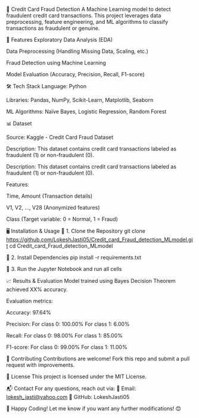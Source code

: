 📌 Credit Card Fraud Detection
A Machine Learning model to detect fraudulent credit card transactions. This project leverages data preprocessing, feature engineering, and ML algorithms to classify transactions as fraudulent or genuine.

🚀 Features
Exploratory Data Analysis (EDA)

Data Preprocessing (Handling Missing Data, Scaling, etc.)

Fraud Detection using Machine Learning

Model Evaluation (Accuracy, Precision, Recall, F1-score)

🛠️ Tech Stack
Language: Python

Libraries: Pandas, NumPy, Scikit-Learn, Matplotlib, Seaborn

ML Algorithms: Naïve Bayes, Logistic Regression, Random Forest


📊 Dataset

Source: Kaggle - Credit Card Fraud Dataset

Description: This dataset contains credit card transactions labeled as fraudulent (1) or non-fraudulent (0).

Description: This dataset contains credit card transactions labeled as fraudulent (1) or non-fraudulent (0).

Features:

Time, Amount (Transaction details)

V1, V2, ..., V28 (Anonymized features)

Class (Target variable: 0 = Normal, 1 = Fraud)

🖥️ Installation & Usage
🔹 1. Clone the Repository
            git clone https://github.com/LokeshJasti05/Credit_card_Fraud_detection_MLmodel.git
            cd Credit_card_Fraud_detection_MLmodel

🔹 2. Install Dependencies
            pip install -r requirements.txt

  
🔹 3. Run the Jupyter Notebook and run all cells


📈 Results & Evaluation
Model trained using Bayes Decision Theorem achieved XX% accuracy.

Evaluation metrics:

Accuracy: 97.64%

Precision:
For class 0: 100.00%
For class 1: 6.00%

Recall:
For class 0: 98.00%
For class 1: 85.00%

F1-score:
For class 0: 99.00%
For class 1: 11.00%


🤝 Contributing
Contributions are welcome! Fork this repo and submit a pull request with improvements.

📜 License
This project is licensed under the MIT License.

📬 Contact
For any questions, reach out via:
📧 Email: lokesh_jasti@yahoo.com
🔗 GitHub: LokeshJasti05

🚀 Happy Coding!
Let me know if you want any further modifications! 😊


